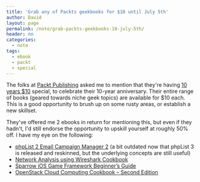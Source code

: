 ```yaml
---
title: 'Grab any of Packts geekbooks for $10 until July 5th'
author: David
layout: page
permalink: /note/grab-packts-geekbooks-10-july-5th/
header: no
categories:
  - note
tags:
  - ebook
  - packt
  - special
---
```

The folks at [Packt Publishing][1] asked me to mention that they're having [10 years $10][1] special, to celebrate their 10-year anniversary. Their entire range of books (geared towards niche geek topics) are available for $10 each. This is a good opportunity to brush up on some rusty areas, or establish a new skillset.

They've offered me 2 ebooks in return for mentioning this, but even if they hadn't, I'd still endorse the opportunity to upskill yourself at roughly 50% off. I have my eye on the following:

  * [phpList 2 Email Campaign Manager 2][2] (a bit outdated now that phpList 3 is released and reskinned, but the underlying concepts are still useful)
  * [Network Analysis using Wireshark Cookbook][3]
  * [Sparrow iOS Game Framework Beginner’s Guide][4]
  * [OpenStack Cloud Computing Cookbook &#8211; Second Edition][5]

 [1]: http://bit.ly/1lCJhdA
 [2]: http://www.packtpub.com/phplist-2-e-mail-campaign-manager/book?utm_source=Packt10&utm_medium=www.funkypenguin.co.nz&utm_campaign=Packt10
 [3]: http://www.packtpub.com/network-analysis-using-wireshark-cookbook/book?utm_source=Packt10&utm_medium=www.funkypenguin.co.nz&utm_campaign=Packt10
 [4]: http://www.packtpub.com/sparrow-ios-game-framework-beginners-guide/book?utm_source=Packt10&utm_medium=www.funkypenguin.co.nz&utm_campaign=Packt10
 [5]: http://www.packtpub.com/openstack-cloud-computing-cookbook-second-edition/book?utm_source=Packt10&utm_medium=www.funkypenguin.co.nz&utm_campaign=Packt10
